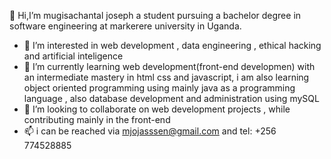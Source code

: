  👋 Hi,I’m mugisachantal joseph a student pursuing a bachelor degree in software engineering at markerere university in Uganda.
- 👀 I’m interested in web development , data engineering , ethical hacking and artificial inteligence
- 🌱 I’m currently learning web development(front-end developmen) with an intermediate mastery in html css and javascript, i am also learning object oriented programming using mainly java as a programming language , also database development and administration using mySQL 
- 💞️ I’m looking to collaborate on web development projects , while contributing mainly in the front-end 
- 📫 i can be reached via mjojasssen@gmail.com  and tel: +256 774528885
  

<!---
mugisachantal/mugisachantal is a ✨ special ✨ repository because its `README.md` (this file) appears on your GitHub profile.
You can click the Preview link to take a look at your changes.
--->
